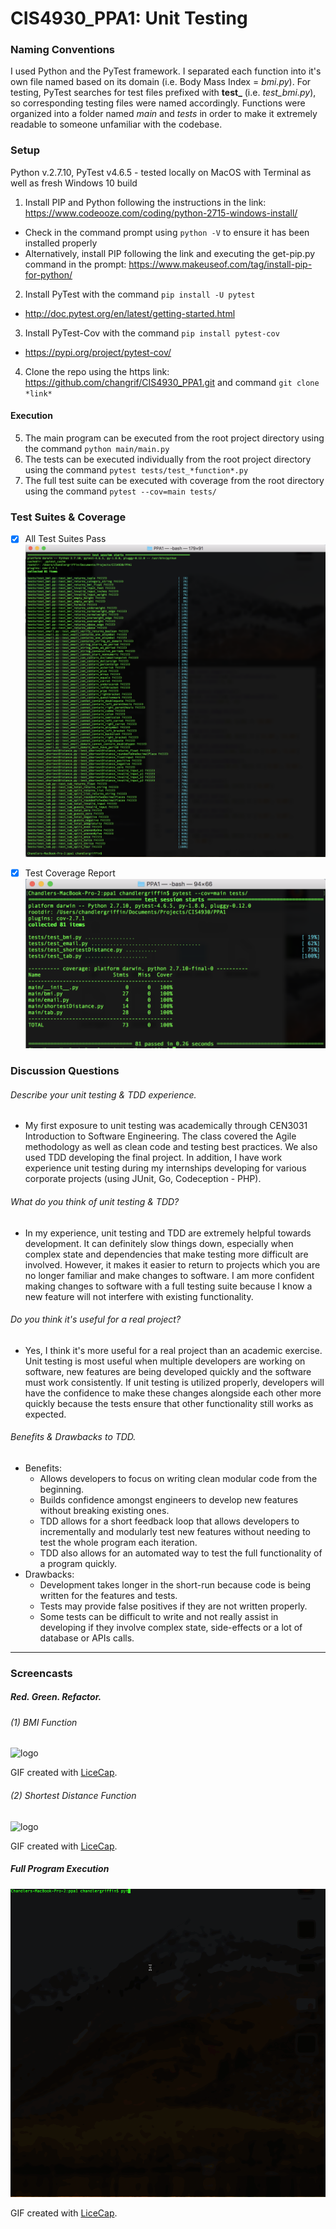 # CIS4930_PPA1: Unit Testing

### Naming Conventions
I used Python and the PyTest framework. I separated each function into it's own file named based on its domain (i.e. Body Mass Index = *bmi.py*). For testing, PyTest searches for test files prefixed with **test_** (i.e. *test_bmi.py*), so corresponding testing files were named accordingly. Functions were organized into a folder named *main* and *tests* in order to make it extremely readable to someone unfamiliar with the codebase.

### Setup

Python v.2.7.10, PyTest v4.6.5 - tested locally on MacOS with Terminal as well as fresh Windows 10 build

1. Install PIP and Python following the instructions in the link: https://www.codeooze.com/coding/python-2715-windows-install/
  - Check in the command prompt using `python -V` to ensure it has been installed properly
  - Alternatively, install PIP following the link and executing the get-pip.py command in the prompt: https://www.makeuseof.com/tag/install-pip-for-python/
2. Install PyTest with the command `pip install -U pytest`
  - http://doc.pytest.org/en/latest/getting-started.html
3. Install PyTest-Cov with the command `pip install pytest-cov`
  - https://pypi.org/project/pytest-cov/
4. Clone the repo using the https link: https://github.com/changrif/CIS4930_PPA1.git and command `git clone *link*`

#### Execution
5. The main program can be executed from the root project directory using the command `python main/main.py`
6. The tests can be executed individually from the root project directory using the command `pytest tests/test_*function*.py`
7. The full test suite can be executed with coverage from the root directory using the command `pytest --cov=main tests/`

### Test Suites & Coverage
- [X] All Test Suites Pass
![logo](https://github.com/changrif/CIS4930_PPA1/blob/master/assets/test_suites.png)

- [X] Test Coverage Report
![logo](https://github.com/changrif/CIS4930_PPA1/blob/master/assets/test_coverage.png)

### Discussion Questions
###### Describe your unit testing & TDD experience.
- My first exposure to unit testing was academically through CEN3031 Introduction to Software Engineering. The class covered the Agile methodology as well as clean code and testing best practices. We also used TDD developing the final project. In addition, I have work experience unit testing during my internships developing for various corporate projects (using JUnit, Go, Codeception - PHP).

###### What do you think of unit testing & TDD?
- In my experience, unit testing and TDD are extremely helpful towards development. It can definitely slow things down, especially when complex state and dependencies that make testing more difficult are involved. However, it makes it easier to return to projects which you are no longer familiar and make changes to software. I am more confident making changes to software with a full testing suite because I know a new feature will not interfere with existing functionality. 

###### Do you think it's useful for a real project?
- Yes, I think it's more useful for a real project than an academic exercise. Unit testing is most useful when multiple developers are working on software, new features are being developed quickly and the software must work consistently. If unit testing is utilized properly, developers will have the confidence to make these changes alongside each other more quickly because the tests ensure that other functionality still works as expected.

###### Benefits & Drawbacks to TDD.
- Benefits:
   - Allows developers to focus on writing clean modular code from the beginning.
   - Builds confidence amongst engineers to develop new features without breaking existing ones.
   - TDD allows for a short feedback loop that allows developers to incrementally and modularly test new features without needing to test the whole program each iteration.
   - TDD also allows for an automated way to test the full functionality of a program quickly.
- Drawbacks:
   - Development takes longer in the short-run because code is being written for the features and tests.
   - Tests may provide false positives if they are not written properly.
   - Some tests can be difficult to write and not really assist in developing if they involve complex state, side-effects or a lot of database or APIs calls.
---------------------------------------
### Screencasts

##### Red. Green. Refactor. 
###### (1) BMI Function
![logo](https://github.com/changrif/CIS4930_PPA1/blob/master/assets/bmi.gif)

GIF created with [LiceCap](http://www.cockos.com/licecap/).

###### (2) Shortest Distance Function
![logo](https://github.com/changrif/CIS4930_PPA1/blob/master/assets/shortestDistance.gif)

GIF created with [LiceCap](http://www.cockos.com/licecap/).

##### Full Program Execution
![logo](https://github.com/changrif/CIS4930_PPA1/blob/master/assets/full.gif)

GIF created with [LiceCap](http://www.cockos.com/licecap/).
